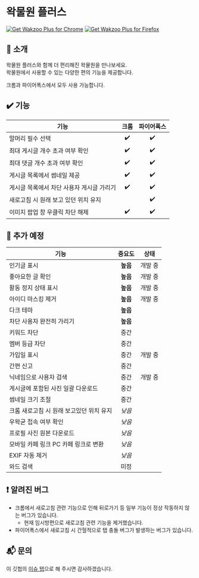 # 왁물원 플러스

[![Get Wakzoo Plus for Chrome](https://user-images.githubusercontent.com/585534/107280622-91a8ea80-6a26-11eb-8d07-77c548b28665.png)](https://chrome.google.com/webstore/detail/%EC%99%81%EB%AC%BC%EC%9B%90-%ED%94%8C%EB%9F%AC%EC%8A%A4/enpjdmldbplkhooccppfofeaohkloigo)
[![Get Wakzoo Plus for Firefox](https://user-images.githubusercontent.com/585534/107280546-7b9b2a00-6a26-11eb-8f9f-f95932f4bfec.png)](https://addons.mozilla.org/en-US/firefox/addon/wakzoo-plus/)

## :memo: 소개
왁물원 플러스와 함께 더 편리해진 왁물원을 만나보세요.  
왁물원에서 사용할 수 있는 다양한 편의 기능을 제공합니다.

크롬과 파이어폭스에서 모두 사용 가능합니다.

## :heavy_check_mark: 기능
| 기능 | 크롬 | 파이어폭스 |
|--|:--:|:--:|
| 말머리 필수 선택 | :heavy_check_mark: | :heavy_check_mark: |
| 최대 게시글 개수 초과 여부 확인 | :heavy_check_mark: | :heavy_check_mark: |
| 최대 댓글 개수 초과 여부 확인 | :heavy_check_mark: | :heavy_check_mark: |
| 게시글 목록에서 썸네일 제공 | :heavy_check_mark: | :heavy_check_mark: |
| 게시글 목록에서 차단 사용자 게시글 가리기| :heavy_check_mark: | :heavy_check_mark: |
| 새로고침 시 원래 보고 있던 위치 유지 | | :heavy_check_mark: |
| 이미지 팝업 창 우클릭 차단 해제 | :heavy_check_mark: | :heavy_check_mark: |

## :dart: 추가 예정
| 기능 | 중요도 | 상태 |
|--|:--:|:--:|
| 인기글 표시 | **높음** | 개발 중 |
| 좋아요한 글 확인 | **높음** | 개발 중 |
| 활동 정지 상태 표시 | **높음** | 개발 중 |
| 아이디 마스킹 제거 | **높음** | 개발 중 |
| 다크 테마 | **높음** | |
| 차단 사용자 완전히 가리기 | **높음** | |
| 키워드 차단 | 중간 | |
| 멤버 등급 차단 | 중간 | |
| 가입일 표시 | 중간 | 개발 중 |
| 간편 신고 | 중간 | |
| 닉네임으로 사용자 검색 | 중간 | 개발 중 |
| 게시글에 포함된 사진 일괄 다운로드 | 중간 | |
| 썸네일 크기 조절 | 중간 | |
| 크롬 새로고침 시 원래 보고있던 위치 유지 | _낮음_ | |
| 우왁굳 접속 여부 확인 | _낮음_ | |
| 프로필 사진 원본 다운로드 | _낮음_ | |
| 모바일 카페 링크 PC 카페 링크로 변환 | _낮음_ | |
| EXIF 자동 제거 | _낮음_ | |
| 와드 검색 | 미정 | |

## :heavy_exclamation_mark: 알려진 버그
* 크롬에서 새로고침 관련 기능으로 인해 뒤로가기 등 일부 기능이 정상 작동하지 않는 버그가 있습니다.
  - 현재 임시방편으로 새로고침 관련 기능을 제거했습니다.
* 파이어폭스에서 새로고침 시 간헐적으로 탭 충돌 버그가 발생하는 버그가 있습니다.

## :mailbox_with_mail: 문의
이 깃헙의 [이슈 탭](https://github.com/hakujitsu7/wakzoo-plus/issues)으로 해 주시면 감사하겠습니다.
